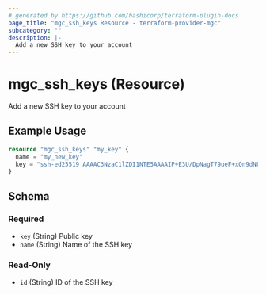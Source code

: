 ```yaml
---
# generated by https://github.com/hashicorp/terraform-plugin-docs
page_title: "mgc_ssh_keys Resource - terraform-provider-mgc"
subcategory: ""
description: |-
  Add a new SSH key to your account
---
```


# mgc_ssh_keys (Resource)

Add a new SSH key to your account

## Example Usage

```terraform
resource "mgc_ssh_keys" "my_key" {
  name = "my_new_key"
  key = "ssh-ed25519 AAAAC3NzaC1lZDI1NTE5AAAAIP+E3U/DpNagT79ueF+xQn9dNFUKheopjx/kIBC1qQM3"
}
```

<!-- schema generated by tfplugindocs -->
## Schema

### Required

- `key` (String) Public key
- `name` (String) Name of the SSH key

### Read-Only

- `id` (String) ID of the SSH key
